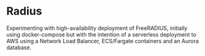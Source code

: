 # Radius
Experimenting with high-availability deployment of FreeRADIUS, initially using docker-compose but with the intention of a serverless deployment to AWS using a Network Load Balancer, ECS/Fargate containers and an Aurora database.